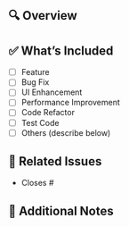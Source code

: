 ## 🔍 Overview

<!-- Briefly describe what this PR does -->

## ✅ What’s Included

<!-- Please check the relevant items below -->

- [ ] Feature
- [ ] Bug Fix
- [ ] UI Enhancement
- [ ] Performance Improvement
- [ ] Code Refactor
- [ ] Test Code
- [ ] Others (describe below)

## 🔗 Related Issues

<!-- Add related issue numbers if applicable -->

- Closes #

## 💬 Additional Notes

<!-- Any extra context, TODOs, or implementation details -->
